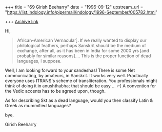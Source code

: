 +++
title = "69 Girish Beeharry"
date = "1996-09-12"
upstream_url = "https://list.indology.info/pipermail/indology/1996-September/005782.html"

+++
[Archive link](https://list.indology.info/pipermail/indology/1996-September/005782.html)

Hi,

>African-American Vernacular].  If we really wanted to display our
>philological feathers, perhaps Sanskrit should be the medium of exchange,
>after all, as it has been in India for some 2000 yrs [and probably for
>similar reasons]....  This is the proper function of dead languages, I
>suppose.

Well, I am looking forward to your sandeshas! There is some Net communicating, 
by amateurs, in Sanskrit. It works very well. Practically everyone uses 
ITRANS's scheme of transliteration. You professionals might think of doing it 
in anushthubha; that should be easy ... :-) A convention for the Vedic accents
has to be agreed upon, though.

As for describing Skt as a dead language, would you then classify Latin & Greek
as mummified languages? 

bye,

Girish Beeharry




